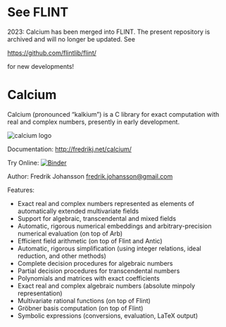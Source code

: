 # See FLINT

2023: Calcium has been merged into FLINT. The present repository is archived and will no longer be updated. See

https://github.com/flintlib/flint/

for new developments!

# Calcium

Calcium (pronounced “kalkium”) is a C library for exact
computation with real and complex numbers, presently in early development.

![calcium logo](http://fredrikj.net/calcium/_images/ca2.svg)

Documentation: http://fredrikj.net/calcium/

Try Online: [![Binder](https://mybinder.org/badge_logo.svg)](https://mybinder.org/v2/gh/fredrik-johansson/calcium/HEAD?filepath=doc%2Fintroduction.ipynb)

Author: Fredrik Johansson <fredrik.johansson@gmail.com>

Features:

* Exact real and complex numbers represented as elements of automatically extended multivariate fields
* Support for algebraic, transcendental and mixed fields
* Automatic, rigorous numerical embeddings and arbitrary-precision numerical evaluation (on top of Arb)
* Efficient field arithmetic (on top of Flint and Antic)
* Automatic, rigorous simplification (using integer relations, ideal reduction, and other methods)
* Complete decision procedures for algebraic numbers
* Partial decision procedures for transcendental numbers
* Polynomials and matrices with exact coefficients
* Exact real and complex algebraic numbers (absolute minpoly representation)
* Multivariate rational functions (on top of Flint)
* Gröbner basis computation (on top of Flint)
* Symbolic expressions (conversions, evaluation, LaTeX output)
